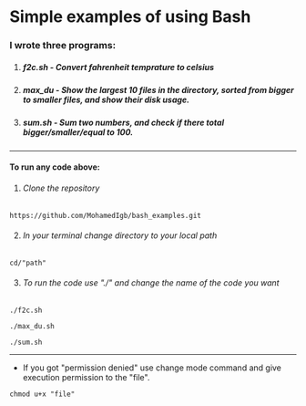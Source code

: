 # Simple examples of using Bash
### I wrote three programs:
1. ##### f2c.sh - Convert fahrenheit temprature to celsius
2. ##### max_du - Show the largest 10 files in the directory, sorted from bigger to smaller files, and show their disk usage.
3. ##### sum.sh - Sum two numbers, and check if there total bigger/smaller/equal to 100.

------------

#### To run any code above:
1. ###### Clone the repository 
```
https://github.com/MohamedIgb/bash_examples.git
```

2. ###### In your terminal change directory to your local path
```
cd/"path"
```

3. ###### To run the code use "./" and change the name of the code you want
```
./f2c.sh
```
```
./max_du.sh
```
```
./sum.sh
```

------------

* If you got "permission denied" use change mode command and give execution  permission to the "file".
```
chmod u+x "file"
```
